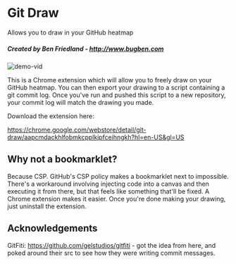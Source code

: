 # Git Draw
Allows you to draw in your GitHub heatmap

##### Created by Ben Friedland - http://www.bugben.com

![demo-vid](https://github.com/ben174/git-draw/raw/master/media/demo-video.gif)

This is a Chrome extension which will allow you to freely draw on your GitHub
heatmap. You can then export your drawing to a script containing a git commit
log. Once you've run and pushed this script to a new repository, your commit
log will match the drawing you made.

Download the extension here: 

https://chrome.google.com/webstore/detail/git-draw/aapcmdackhlfobmkcpplkjpfceihngkh?hl=en-US&gl=US

## Why not a bookmarklet?

Because CSP. GitHub's CSP policy makes a bookmarklet next to impossible.
There's a workaround involving injecting code into a canvas and then executing
it from there, but that feels like something that'll be fixed. A Chrome extension
makes it easier. Once you're done making your drawing, just uninstall the extension.

## Acknowledgements

GitFiti: https://github.com/gelstudios/gitfiti - got the idea from here, and 
poked around their src to see how they were writing commit messages.
